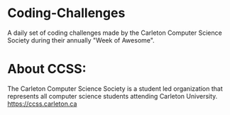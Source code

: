# Coding-Challenges
A daily set of coding challenges made by the Carleton Computer Science Society during their annually "Week of Awesome".
# About CCSS:
The Carleton Computer Science Society is a student led organization that represents all computer science students attending Carleton University.
https://ccss.carleton.ca
